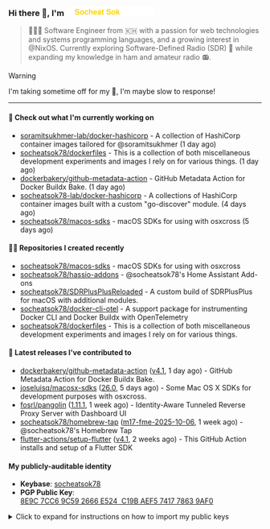 <h3>
   Hi there 👋,
   I'm <a href="#"><img src="assets/branding.svg" width="177" height="18"></a>
</h3>

> 👨🏻‍💻 Software Engineer from 🇰🇭 with a passion for web technologies and systems programming languages, and a growing interest in @NixOS. Currently exploring Software-Defined Radio (SDR) 📡 while expanding my knowledge in ham and amateur radio 📻.


> [!WARNING]
> I'm taking sometime off for my 👶, I'm maybe slow to response!

---
#### 👷 Check out what I'm currently working on

- [soramitsukhmer-lab/docker-hashicorp](https://github.com/soramitsukhmer-lab/docker-hashicorp) - A collection of HashiCorp container images tailored for @soramitsukhmer (1 day ago)
- [socheatsok78/dockerfiles](https://github.com/socheatsok78/dockerfiles) - This is a collection of both miscellaneous development experiments and images I rely on for various things. (1 day ago)
- [dockerbakery/github-metadata-action](https://github.com/dockerbakery/github-metadata-action) - GitHub Metadata Action for Docker Buildx Bake. (1 day ago)
- [socheatsok78-lab/docker-hashicorp](https://github.com/socheatsok78-lab/docker-hashicorp) - A collections of HashiCorp container images built with a custom &#34;go-discover&#34; module. (4 days ago)
- [socheatsok78/macos-sdks](https://github.com/socheatsok78/macos-sdks) - macOS SDKs for using with osxcross (5 days ago)

#### 👨‍💻 Repositories I created recently

- [socheatsok78/macos-sdks](https://github.com/socheatsok78/macos-sdks) - macOS SDKs for using with osxcross
- [socheatsok78/hassio-addons](https://github.com/socheatsok78/hassio-addons) - @socheatsok78&#39;s Home Assistant Add-ons
- [socheatsok78/SDRPlusPlusReloaded](https://github.com/socheatsok78/SDRPlusPlusReloaded) - A custom build of SDRPlusPlus for macOS with additional modules.
- [socheatsok78/docker-cli-otel](https://github.com/socheatsok78/docker-cli-otel) - A support package for instrumenting Docker CLI and Docker Buildx with OpenTelemetry
- [socheatsok78/dockerfiles](https://github.com/socheatsok78/dockerfiles) - This is a collection of both miscellaneous development experiments and images I rely on for various things.

#### 🚀 Latest releases I've contributed to

- [dockerbakery/github-metadata-action](https://github.com/dockerbakery/github-metadata-action) ([v4.1](https://github.com/dockerbakery/github-metadata-action/releases/tag/v4.1), 1 day ago) - GitHub Metadata Action for Docker Buildx Bake.
- [joseluisq/macosx-sdks](https://github.com/joseluisq/macosx-sdks) ([26.0](https://github.com/joseluisq/macosx-sdks/releases/tag/26.0), 5 days ago) - Some Mac OS X SDKs for development purposes with osxcross.
- [fosrl/pangolin](https://github.com/fosrl/pangolin) ([1.11.1](https://github.com/fosrl/pangolin/releases/tag/1.11.1), 1 week ago) - Identity-Aware Tunneled Reverse Proxy Server with Dashboard UI
- [socheatsok78/homebrew-tap](https://github.com/socheatsok78/homebrew-tap) ([m17-fme-2025-10-06](https://github.com/socheatsok78/homebrew-tap/releases/tag/m17-fme-2025-10-06), 1 week ago) - @socheatsok78&#39;s Homebrew Tap
- [flutter-actions/setup-flutter](https://github.com/flutter-actions/setup-flutter) ([v4.1](https://github.com/flutter-actions/setup-flutter/releases/tag/v4.1), 2 weeks ago) - This GitHub Action installs and setup of a Flutter SDK

#### My publicly-auditable identity
   - **Keybase**: [socheatsok78](https://keybase.io/socheatsok78)
   - **PGP Public Key**: [8E9C 7CC6 9C59 2666 E524  C19B AEF5 7417 7863 9AF0](https://keys.openpgp.org/vks/v1/by-fingerprint/8E9C7CC69C592666E524C19BAEF5741778639AF0)


<details>
<summary>Click to expand for instructions on how to import my public keys</summary><br/>

```sh
# SSH Public Keys
ssh-import-id gh:socheatsok78
# or
curl https://github.com/socheatsok78.keys >> ~/.ssh/authorized_keys
```

```sh
# GPG Public Key
curl https://github.com/socheatsok78.gpg | gpg --import
# or
curl https://keybase.io/socheatsok78/pgp_keys.asc | gpg --import

# the Keybase app can push to gpg keychain, too
keybase pgp pull socheatsok78
```
</details>
